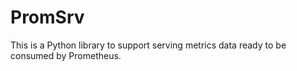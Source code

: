 # PromSrv

This is a Python library to support serving metrics data ready to be consumed by
Prometheus. 

